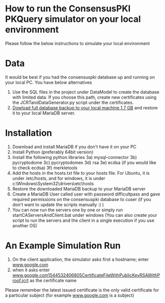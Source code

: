 # How to run the ConsensusPKI PKQuery simulator on your local environment
Please follow the below instructions to simulate your local environment

# Data 
It would be best if you had the consensuspki database up and running on your local PC. You have below alternatives 
1) Use the SQL files in the project under DataModel to create the database with limited data. If you choose this path, create new certificates using the JCRTandDataGenerator.py script under the certificates. 
2) [Dowload full database backup to your local machine 1.7 GB](https://drive.google.com/drive/folders/1xqpO7Aa7t7vnzkzyQmSc-FwYRof_imhE?usp=sharing) and restore it to your local MariaDB server.

# Installation
1) Download and install MariaDB if you don't have it on your PC
2) Install Python (preferably 64bit version)
3) Install the following python libraries 
	3a) mysql-connector
	3b) pycryptodome
	3c) pycryptodomex
	3d) rsa
	3e) ecdsa (if you would like to check ecdsa)
	3f) merkletools
4) Add the hosts in the hosts.txt file to your hosts file. For Ubuntu, it is under /etc/hosts, and for windows, it is under c:\Windows\System32\drivers\etc\hosts
5) Restore the downloaded MariaDB backup to your MariaDB server
6) Create a MariaDB User called user with password difficultpass and gave required permissions on the consensuspki database to cuser (if you don't want to update the scripts manually :) )
7) You can now run the servers one by one or simply run startCAServersAndClient.bat under windows (You can also create your script to run the servers and the client in a single execution if you use another OS)

# An Example Simulation Run
1) On the client application, the simulator asks first a hostname; enter www.google.com
2) when it asks enter www.google.com1544532406805CertificateFileWithPublicKeyRSAWithProof.jcrt as the certificate name

Please remember the latest issued certificate is the only valid certificate for a particular subject (for example www.google.com is a subject)

